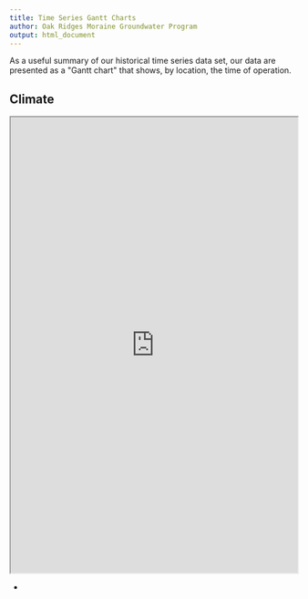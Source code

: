 ```yaml
---
title: Time Series Gantt Charts
author: Oak Ridges Moraine Groundwater Program
output: html_document
---
```





As a useful summary of our historical time series data set, our data are presented as a "Gantt chart" that shows, by location, the time of operation.



## Climate

<iframe src="https://golang.oakridgeswater.ca/pages/gantt-met.html" width="100%" height="800" scrolling="no" allowfullscreen></iframe>
<br>

-